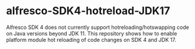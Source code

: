 # alfresco-SDK4-hotreload-JDK17
Alfresco SDK 4 does not currently support hotreloading/hotswapping code on Java versions beyond JDK 11. This repository shows how to enable platform module hot reloading of code changes on SDK 4 and JDK 17.
